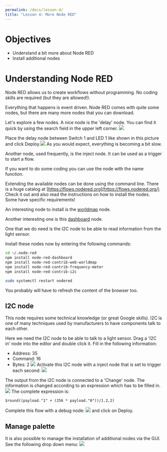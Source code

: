 ```yaml
---
permalink: /docs/lesson-4/
title: "Lesson 4: More Node RED"
---
```


# Objectives
- Understand a bit more about Node RED
- Install additional nodes

# Understanding Node RED
Node RED allows us to create workflows without programming. No coding skills are required (but they are allowed!).

Everything that happens is event driven. Node RED comes with quite some nodes, but there are many more nodes that you can download.

Let's explore a few nodes. 
A nice node is the 'delay' node. You can find it quick by using the search field in the upper left corner. ![](/img/lessons/lesson-4/delay-1.png)

Place the delay node between Switch 1 and LED 1 like shown in this picture and click Deploy.![](/img/lessons/lesson-4/delay-2.png)
As you would expect, everything is becoming a bit slow.

Another node, used frequently, is the inject node. It can be used as a trigger to start a flow.

If you want to do some coding you can use the node with the name function.

Extending the available nodes can be done using the command line. There is a huge catalog at [https://flows.nodered.org](https://flows.nodered.org/) Check it out and also read the instructions on how to install the nodes. Some have specific requirements!

An interesting node to install is the [worldmap](https://flows.nodered.org/node/node-red-contrib-web-worldmap) node. 

Another interesting one is this [dashboard](https://flows.nodered.org/node/node-red-dashboard) node. 

One that we do need is the I2C node to be able to read information from the light sensor.

Install these nodes now by entering the following commands:

```bash
cd ~/.node-red
npm install node-red-dashboard
npm install node-red-contrib-web-worldmap
npm install node-red-contrib-frequency-meter
npm install node-red-contrib-i2c

sudo systemctl restart nodered
```
You probably will have to refresh the content of the browser too.

## I2C node

This node requires some technical knowledge (or great Google skills). I2C is one of many techniques used by manufacturers to have components talk to each other.

Here we need the I2C node to be able to talk to a light sensor. 
Drag a 'I2C in' node into the editor and double click it. Fill in the following information:

- Address: 35
- Command: 16
- Bytes: 2
![](/img/lessons/lesson-4/i2c.png)
Activate this I2C node with a inject node that is set to trigger each second: ![](/img/lessons/lesson-4/trigger.png)

The output from the I2C node is connected to a 'Change' node. The information is changed according to an expression which has to be filled in. ![](/img/lessons/lesson-4/change.png) The complete expression is:
```
$round((payload."1" + (256 * payload."0"))/1.2,2)
```
Complete this flow with a debug node: ![](/img/lessons/lesson-4/flow.png) and click on Deploy.

## Manage palette
It is also possible to manage the installation of additional nodes via the GUI. See the following drop down menu: ![](/img/lessons/lesson-4/palette.png) 



